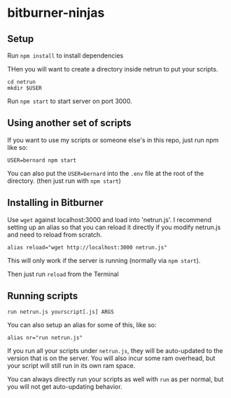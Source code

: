# bitburner-ninjas

## Setup

Run `npm install` to install dependencies

THen you will want to create a directory inside netrun to put your scripts.

    cd netrun
    mkdir $USER

Run `npm start` to start server on port 3000.

## Using another set of scripts

If you want to use my scripts or someone else's in this repo, just run npm like so:

    USER=bernard npm start

You can also put the `USER=bernard` into the `.env` file at the root of the
directory.  (then just run with `npm start`)

## Installing in Bitburner

Use `wget` against localhost:3000 and load into 'netrun.js'.  I recommend
setting up an alias so that you can reload it directly if you modify netrun.js
and need to reload from scratch.

    alias reload="wget http://localhost:3000 netrun.js"

This will only work if the server is running (normally via `npm start`).

Then just run `reload` from the Terminal

## Running scripts

    run netrun.js yourscript[.js] ARGS

You can also setup an alias for some of this, like so:

    alias nr="run netrun.js"

If you run all your scripts under `netrun.js`, they will be auto-updated to the
version that is on the server. You will also incur some ram overhead, but your
script will still run in its own ram space.

You can always directly run your scripts as well with `run` as per normal, but
you will not get auto-updating behavior.
